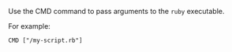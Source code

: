 Use the CMD command to pass arguments to the `ruby` executable.

For example:

```
CMD ["/my-script.rb"]
```
